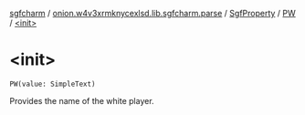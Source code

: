 [sgfcharm](../../../index.md) / [onion.w4v3xrmknycexlsd.lib.sgfcharm.parse](../../index.md) / [SgfProperty](../index.md) / [PW](index.md) / [&lt;init&gt;](./-init-.md)

# &lt;init&gt;

`PW(value: SimpleText)`

Provides the name of the white player.

